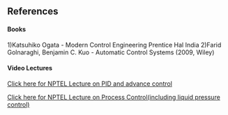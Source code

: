 ## References
#### Books
1)Katsuhiko Ogata - Modern Control Engineering Prentice Hal India
2)Farid Golnaraghi, Benjamin C. Kuo - Automatic Control Systems (2009, Wiley)


#### Video Lectures
<a href="https://nptel.ac.in/courses/108105063" target="_blank">Click here for NPTEL Lecture on PID and advance control</a>

<a href="https://nptel.ac.in/courses/103105064" target="_blank">Click here for NPTEL Lecture on Process Control(including liquid pressure control)</a>
									
